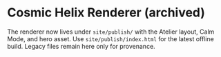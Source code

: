 # Cosmic Helix Renderer (archived)

The renderer now lives under `site/publish/` with the Atelier layout, Calm Mode,
and hero asset. Use `site/publish/index.html` for the latest offline build.
Legacy files remain here only for provenance.
